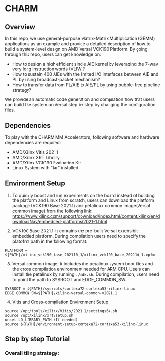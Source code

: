 # CHARM

## Overview
In this repo, we use general-purpose Matrix-Matrix Multiplication (GEMM) applications as an example and provide a detailed description of how to build a system-level design on AMD Versal VCK190 Platform. By going through this repo, users can get knowledge on:

+ How to design a high efficient single AIE kernel by leveraging the 7-way very long instruction words (VLIW)?
+ How to sustain 400 AIEs with the limited I/O interfaces between AIE and PL by using broadcast-packet mechanism?
+ How to transfer data from PL/AIE to AIE/PL by using bubble-free pipeline strategy?

We provide an automatic code generation and compilation flow that users can build the system on Versal step by step by changing the configuration files.

## Dependencies 
To play with the CHARM MM Accelerators, following software and hardware dependencies are required:
+ AMD/Xilinx Vitis 2021.1
+ AMD/Xilinx XRT Library
+ AMD/Xilinx VCK190 Evaluation Kit
+ Linux System with "tar" installed

## Environment Setup
1. To quickly boost and run experiments on the board instead of building the platform and Linux from scratch, users can download the platform package (VCK190 Base 2021.1) and petalinux common image(Versal common image) from the following link:<br/>
https://www.xilinx.com/support/download/index.html/content/xilinx/en/downloadNav/embedded-platforms/2021-1.html

2. VCK190 Base 2021.1: It contains the pre-built Versal extensible embedded platform. During compilation users need to specify the platofrm path in the following format.<br/> 
```
PLATFORM = ${PATH}/xilinx_vck190_base_202110_1/xilinx_vck190_base_202110_1.xpfm
```

3. Versal common image: It includes the petalinux system boot files and the cross compilation environment needed for ARM CPU. Users can install the petalinux by running ``./sdk.sh``. During compilation, users need to point the path to SYSROOT and EDGE_COMMON_SW.<br/>
```
SYSROOT = ${PATH}/sysroots/cortexa72-cortexa53-xilinx-linux
EDGE_COMMON_SW=${PATH}/xilinx-versal-common-v2021.1
```

4. Vitis and Cross-compilation Environment Setup<br/>
```
source /opt/tools/xilinx/Vitis/2021.1/settings64.sh
source /opt/xilinx/xrt/setup.sh
unset LD_LIBRARY_PATH (If needed)
source ${PATH}/environment-setup-cortexa72-cortexa53-xilinx-linux
```
## Step by step Tutorial
### Overall tiling strategy:

